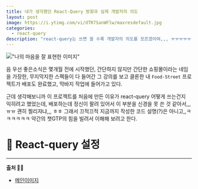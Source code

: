 ```yaml
---
title: 내가 생각했던 React-Query 방향과 실제 개발자의 의도
layout: post
image: https://i.ytimg.com/vi/dTR7SanWFlw/maxresdefault.jpg
categories:
  - react-query
description: "react-query는 쓰면 쓸 수록 개발자의 의도를 모르겠어여,,, ㅠㅠㅠㅠㅠ"
---
```


!["나의 마음을 잘 표현한 이미지"](https://i.ytimg.com/vi/dTR7SanWFlw/maxresdefault.jpg)

음 우선 좋은소식은 몇개월 전에 시작했던, 간단하지 않지만 간단한 쇼핑몰이라는 네임을 가장한, 무지막지한 스펙들이 다 들어간 그 강의를 보고 클론한 내 `Food-Street` 
프로젝트가 배포도 완료했고, 막바지 작업에 들어가고 있다.

근데 생각해보니까 이 프로젝트를 처음에 만든 이유가 react-query 어떻게 쓰는건지 익히려고 했었는데, 배포하는데 정신이 팔려 있어서 이 부분을 신경을 못 쓴 것 같아서,,, ㅠㅠ
괜히 찔리쟈냐,,, ㅎㅎ 그래서 끄적끄적 지금까지 작성한 코드 설명(?)은 아니고,,ㅋㅋㅋㅋㅋㅋ 약간의 챗GTP의 힘을 빌려서 이해해 보려고 한다.

# 🌺 React-query 설정




<hr />

**출처 🙏🏻**

* [메인이미지](https://www.youtube.com/watch?v=dTR7SanWFlw)
